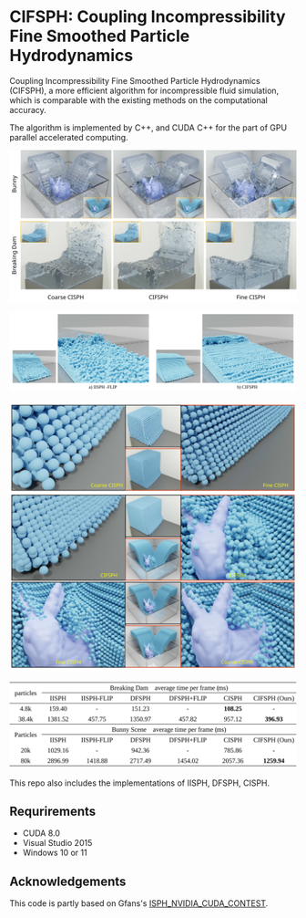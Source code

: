 # CIFSPH: Coupling Incompressibility Fine Smoothed Particle Hydrodynamics

Coupling Incompressibility Fine Smoothed Particle Hydrodynamics (CIFSPH), a more efficient algorithm for incompressible fluid simulation, which is comparable with the existing methods on the computational accuracy.

The algorithm is implemented by C++, and CUDA C++ for the part of GPU parallel accelerated computing.


![](./asserts/front2.svg)

![](./asserts/front1.svg)

![](./asserts/front3.svg)

![](./asserts/table.svg)

This repo also includes the implementations of IISPH, DFSPH, CISPH.

## Requrirements
* CUDA 8.0
* Visual Studio 2015
* Windows 10 or 11

## Acknowledgements
This code is partly based on Gfans's [ISPH_NVIDIA_CUDA_CONTEST](https://github.com/Gfans/ISPH_NVIDIA_CUDA_CONTEST).
